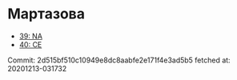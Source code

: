# Мартазова
- [39: NA](39.md)
- [40: CE](40.md)

Commit: 2d515bf510c10949e8dc8aabfe2e171f4e3ad5b5
 fetched at: 20201213-031732

